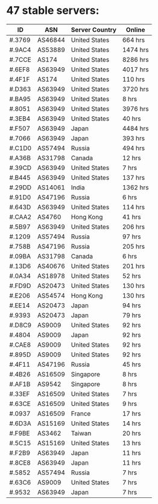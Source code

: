 # 47 stable servers:

| ID | ASN | Server Country | Online |
| ------ | ------ | ------ | ------ |
| #.3769 | AS46844 | United States | 664 hrs |
| #.9AC4 | AS53889 | United States | 1474 hrs |
| #.7CCE | AS174 | United States | 8286 hrs |
| #.6EF8 | AS63949 | United States | 4017 hrs |
| #.4F1F | AS174 | United States | 110 hrs |
| #.D363 | AS63949 | United States | 3720 hrs |
| #.BA95 | AS63949 | United States | 8 hrs |
| #.8051 | AS63949 | United States | 3976 hrs |
| #.3EB4 | AS63949 | United States | 40 hrs |
| #.F507 | AS63949 | Japan | 4484 hrs |
| #.7066 | AS63949 | Japan | 393 hrs |
| #.C1D0 | AS57494 | Russia | 494 hrs |
| #.A36B | AS31798 | Canada | 12 hrs |
| #.39CD | AS63949 | United States | 7 hrs |
| #.B445 | AS63949 | United States | 137 hrs |
| #.29DD | AS14061 | India | 1362 hrs |
| #.91D0 | AS47196 | Russia | 6 hrs |
| #.643D | AS63949 | United States | 114 hrs |
| #.CAA2 | AS4760 | Hong Kong | 41 hrs |
| #.5B97 | AS63949 | United States | 206 hrs |
| #.1209 | AS57494 | Russia | 97 hrs |
| #.758B | AS47196 | Russia | 205 hrs |
| #.09BA | AS31798 | Canada | 6 hrs |
| #.13D6 | AS40676 | United States | 201 hrs |
| #.0A34 | AS18978 | United States | 52 hrs |
| #.FD9D | AS20473 | United States | 130 hrs |
| #.E206 | AS54574 | Hong Kong | 130 hrs |
| #.EE14 | AS20473 | Japan | 94 hrs |
| #.9393 | AS20473 | Japan | 79 hrs |
| #.D8C9 | AS9009 | United States | 92 hrs |
| #.4804 | AS9009 | Japan | 92 hrs |
| #.CAE8 | AS9009 | United States | 92 hrs |
| #.895D | AS9009 | United States | 92 hrs |
| #.4F11 | AS47196 | Russia | 45 hrs |
| #.4B26 | AS16509 | Singapore | 8 hrs |
| #.AF1B | AS9542 | Singapore | 8 hrs |
| #.33EF | AS16509 | United States | 7 hrs |
| #.63CE | AS16509 | United States | 9 hrs |
| #.0937 | AS16509 | France | 17 hrs |
| #.6D3A | AS15169 | United States | 14 hrs |
| #.F9BE | AS3462 | Taiwan | 20 hrs |
| #.5C15 | AS15169 | United States | 13 hrs |
| #.F2B9 | AS63949 | Japan | 11 hrs |
| #.8CE8 | AS63949 | Japan | 11 hrs |
| #.5852 | AS57494 | Russia | 7 hrs |
| #.63C6 | AS9009 | United States | 7 hrs |
| #.9532 | AS63949 | Japan | 7 hrs |

